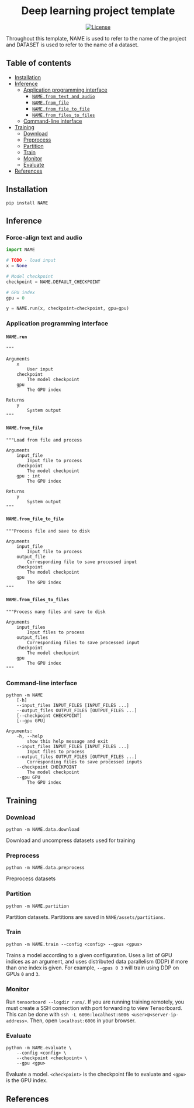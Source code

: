 <h1 align="center">Deep learning project template</h1>
<div align="center">

<!-- [![PyPI](https://img.shields.io/pypi/v/NAME.svg)](https://pypi.python.org/pypi/NAME) -->
[![License](https://img.shields.io/badge/License-MIT-blue.svg)](https://opensource.org/licenses/MIT)
<!-- [![Downloads](https://pepy.tech/badge/NAME)](https://pepy.tech/project/NAME) -->

</div>

Throughout this template, NAME is used to refer to the name of the project and DATASET is used to refer to the name of a dataset.

## Table of contents

- [Installation](#installation)
- [Inference](#inference)
    * [Application programming interface](#application-programming-interface)
        * [`NAME.from_text_and_audio`](#NAMEfrom_text_and_audio)
        * [`NAME.from_file`](#NAMEfrom_file)
        * [`NAME.from_file_to_file`](#NAMEfrom_file_to_file)
        * [`NAME.from_files_to_files`](#NAMEfrom_files_to_files)
    * [Command-line interface](#command-line-interface)
- [Training](#training)
    * [Download](#download)
    * [Preprocess](#preprocess)
    * [Partition](#partition)
    * [Train](#train)
    * [Monitor](#monitor)
    * [Evaluate](#evaluate)
- [References](#references)


## Installation

`pip install NAME`


## Inference

### Force-align text and audio

```python
import NAME

# TODO - load input
x = None

# Model checkpoint
checkpoint = NAME.DEFAULT_CHECKPOINT

# GPU index
gpu = 0

y = NAME.run(x, checkpoint=checkpoint, gpu=gpu)
```


### Application programming interface

#### `NAME.run`


```
"""

Arguments
    x
        User input
    checkpoint
        The model checkpoint
    gpu
        The GPU index

Returns
    y
        System output
"""
```


#### `NAME.from_file`

```
"""Load from file and process

Arguments
    input_file
        Input file to process
    checkpoint
        The model checkpoint
    gpu : int
        The GPU index

Returns
    y
        System output
"""
```


#### `NAME.from_file_to_file`

```
"""Process file and save to disk

Arguments
    input_file
        Input file to process
    output_file
        Corresponding file to save processed input
    checkpoint
        The model checkpoint
    gpu
        The GPU index
"""
```


#### `NAME.from_files_to_files`

```
"""Process many files and save to disk

Arguments
    input_files
        Input files to process
    output_files
        Corresponding files to save processed input
    checkpoint
        The model checkpoint
    gpu
        The GPU index
"""
```


### Command-line interface

```
python -m NAME
    [-h]
    --input_files INPUT_FILES [INPUT_FILES ...]
    --output_files OUTPUT_FILES [OUTPUT_FILES ...]
    [--checkpoint CHECKPOINT]
    [--gpu GPU]

Arguments:
    -h, --help
        show this help message and exit
    --input_files INPUT_FILES [INPUT_FILES ...]
        Input files to process
    --output_files OUTPUT_FILES [OUTPUT_FILES ...]
        Corresponding files to save processed inputs
    --checkpoint CHECKPOINT
        The model checkpoint
    --gpu GPU
        The GPU index
```


## Training

### Download

`python -m NAME.data.download`

Download and uncompress datasets used for training


### Preprocess

`python -m NAME.data.preprocess`

Preprocess datasets


### Partition

`python -m NAME.partition`

Partition datasets. Partitions are saved in `NAME/assets/partitions`.


### Train

`python -m NAME.train --config <config> --gpus <gpus>`

Trains a model according to a given configuration. Uses a list of GPU indices
as an argument, and uses distributed data parallelism (DDP) if more than one
index is given. For example, `--gpus 0 3` will train using DDP on GPUs `0`
and `3`.


### Monitor

Run `tensorboard --logdir runs/`. If you are running training remotely, you
must create a SSH connection with port forwarding to view Tensorboard.
This can be done with `ssh -L 6006:localhost:6006 <user>@<server-ip-address>`.
Then, open `localhost:6006` in your browser.

### Evaluate

```
python -m NAME.evaluate \
    --config <config> \
    --checkpoint <checkpoint> \
    --gpu <gpu>
```

Evaluate a model. `<checkpoint>` is the checkpoint file to evaluate and `<gpu>`
is the GPU index.


## References

